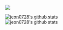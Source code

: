 <a href="https://velog.io/@jeon0728/posts" target="_blank"><img src="https://img.shields.io/badge/블로그-20C997?style=flat-square&logo=velog&logoColor=white"/></a>

<!--
[![trophy](https://github-profile-trophy.vercel.app/?username=jeon0728)](https://github.com/ryo-ma/github-profile-trophy)
-->

[![jeon0728's github stats](https://github-readme-stats.vercel.app/api/top-langs/?username=jeon0728&show_icons=true&hide_border=true&title_color=004386&icon_color=004386&layout=compact)](https://github.com/jeon0728)
<br>
![jeon0728's github stats](https://github-readme-stats.vercel.app/api?username=jeon0728&show_icons=true)

<!--
**jeon0728/jeon0728** is a ✨ _special_ ✨ repository because its `README.md` (this file) appears on your GitHub profile.

Here are some ideas to get you started:

- 🔭 I’m currently working on ...
- 🌱 I’m currently learning ...
- 👯 I’m looking to collaborate on ...
- 🤔 I’m looking for help with ...
- 💬 Ask me about ...
- 📫 How to reach me: ...
- 😄 Pronouns: ...
- ⚡ Fun fact: ...
-->
